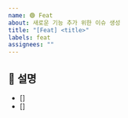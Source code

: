 ```yaml
---
name: 🟢 Feat
about: 새로운 기능 추가 위한 이슈 생성
title: "[Feat] <title>"
labels: feat
assignees: ""
---
```


## 📝 설명

- []
- []
